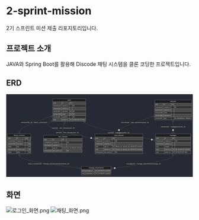 # 2-sprint-mission

2기 스프린트 미션 제출 리포지토리입니다.

## 프로젝트 소개

JAVA와 Spring Boot를 활용해 Discode 채팅 시스템을 클론 코딩한 프로젝트입니다.

## ERD

![img.png](img.png)

## 화면

![로그인_화면.png](..%2F..%2F%EB%A1%9C%EA%B7%B8%EC%9D%B8_%ED%99%94%EB%A9%B4.png)
![채팅_화면.png](..%2F..%2F%EC%B1%84%ED%8C%85_%ED%99%94%EB%A9%B4.png)

